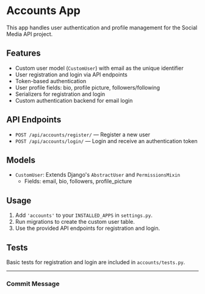 # Accounts App

This app handles user authentication and profile management for the Social Media API project.

## Features

- Custom user model (`CustomUser`) with email as the unique identifier
- User registration and login via API endpoints
- Token-based authentication
- User profile fields: bio, profile picture, followers/following
- Serializers for registration and login
- Custom authentication backend for email login

## API Endpoints

- `POST /api/accounts/register/` — Register a new user
- `POST /api/accounts/login/` — Login and receive an authentication token

## Models

- `CustomUser`: Extends Django's `AbstractUser` and `PermissionsMixin`
  - Fields: email, bio, followers, profile_picture

## Usage

1. Add `'accounts'` to your `INSTALLED_APPS` in `settings.py`.
2. Run migrations to create the custom user table.
3. Use the provided API endpoints for registration and login.

## Tests

Basic tests for registration and login are included in `accounts/tests.py`.

---

### Commit Message
